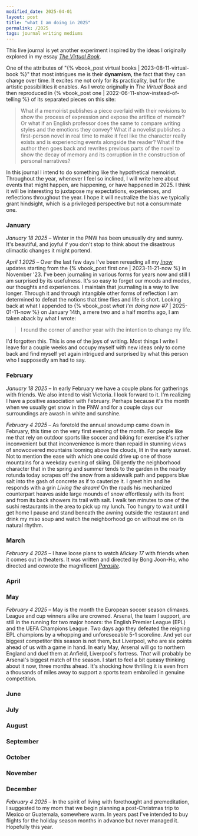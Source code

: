 ```yaml
---
modified_date: 2025-04-01
layout: post
title: "what I am doing in 2025"
permalink: /2025
tags: journal writing mediums
---
```


This live journal is yet another experiment inspired by the ideas I originally explored in my essay [_The Virtual Book_](https://okjuan.medium.com/the-virtual-book-part-1-782ccd4cc360).
<!--more-->
One of the attributes of "{% vbook_post virtual books | 2023-08-11-virtual-book %}" that most intrigues me is their **dynamism**, the fact that they can change over time.
It excites me not only for its practicality, but for the artistic possibilities it enables.
As I wrote originally in _The Virtual Book_ and then reproduced in {% vbook_post one | 2022-06-11-show-instead-of-telling %} of its separated pieces on this site:

> What if a memoirist publishes a piece overlaid with their revisions to show the process of expression and expose the artifice of memoir?
> Or what if an English professor does the same to compare writing styles and the emotions they convey?
> What if a novelist publishes a first-person novel in real time to make it feel like the character really exists and is experiencing events alongside the reader?
> What if the author then goes back and rewrites previous parts of the novel to show the decay of memory and its corruption in the construction of personal narratives?

In this journal I intend to do something like the hypothetical memoirist.
Throughout the year, whenever I feel so inclined, I will write here about events that might happen, are happening, or have happened in 2025.
I think it will be interesting to juxtapose my expectations, experiences, and reflections throughout the year.
I hope it will neutralize the bias we typically grant hindsight, which is a privileged perspective but not a consummate one.

### January

_January 18 2025_ –
Winter in the PNW has been unusually dry and sunny.
It's beautiful, and joyful if you don't stop to think about the disastrous climactic changes it might portend.

_April 1 2025_ –
Over the last few days I've been rereading all my [/now]({{site.baseurl}}/now) updates starting from the {% vbook_post first one | 2023-11-21-now %} in November '23.
I've been journaling in various forms for years now and still I am surprised by its usefulness.
It's so easy to forget our moods and modes, our thoughts and experiences.
I maintain that journaling is a way to live longer.
Through it and through intangible other forms of reflection I am determined to defeat the notions that time flies and life is short.
Looking back at what I appended to {% vbook_post _what I'm doing now #7_ | 2025-01-11-now %} on January 14th, a mere two and a half months ago, I am taken aback by what I wrote:

> I round the corner of another year with the intention to change my life.

I'd forgotten this.
This is one of the joys of writing.
Most things I write I leave for a couple weeks and occupy myself with new ideas only to come back and find myself yet again intrigued and surprised by what this person who I supposedly am had to say.

### February

_January 18 2025_ –
In early February we have a couple plans for gatherings with friends.
We also intend to visit Victoria.
I look forward to it.
I'm realizing I have a positive association with February.
Perhaps because it's the month when we usually get snow in the PNW and for a couple days our surroundings are awash in white and sunshine.

_February 4 2025_ –
As foretold the annual snowdump came down in February, this time on the very first evening of the month.
For people like me that rely on outdoor sports like soccer and biking for exercise it's rather inconvenient but that inconvenience is more than repaid in stunning views of snowcovered mountains looming above the clouds, lit in the early sunset.
Not to mention the ease with which one could drive up one of those mountains for a weekday evening of skiing.
Diligently the neighborhood character that in the spring and summer tends to the garden in the nearby rotunda today scrapes off the snow from a sidewalk path and peppers blue salt into the gash of concrete as if to cauterize it.
I greet him and he responds with a grin _Living the dream!_
On the roads his mechanized counterpart heaves aside large mounds of snow effortlessly with its front and from its back showers its trail with salt.
I walk ten minutes to one of the sushi restaurants in the area to pick up my lunch.
Too hungry to wait until I get home I pause and stand beneath the awning outside the restaurant and drink my miso soup and watch the neighborhood go on without me on its natural rhythm.

### March

_February 4 2025_ –
I have loose plans to watch _Mickey 17_ with friends when it comes out in theaters.
It was written and directed by Bong Joon-Ho, who directed and cowrote the magnificent [_Parasite_](https://en.wikipedia.org/wiki/Parasite_(2019_film)).

### April

### May

_February 4 2025_ –
May is the month the European soccer season climaxes.
League and cup winners alike are crowned.
Arsenal, the team I support, are still in the running for two major honors: the English Premier League (EPL) and the UEFA Champions League.
Two days ago they defeated the reigning EPL champions by a whopping and unforeseeable 5-1 scoreline.
And yet our biggest competitor this season is not them, but Liverpool, who are six points ahead of us with a game in hand.
In early May, Arsenal will go to northern England and duel them at Anfield, Liverpool's fortress.
_That_ will probably be Arsenal's biggest match of the season.
I start to feel a bit queasy thinking about it now, three months ahead.
It's shocking how thrilling it is even from a thousands of miles away to support a sports team embroiled in genuine competition.

### June

### July

### August

### September

### October

### November

### December

_February 4 2025_ –
In the spirit of living with forethought and premeditation, I suggested to my mom that we begin planning a post-Christmas trip to Mexico or Guatemala, somewhere warm.
In years past I've intended to buy flights for the holiday season months in advance but never managed it.
Hopefully this year.